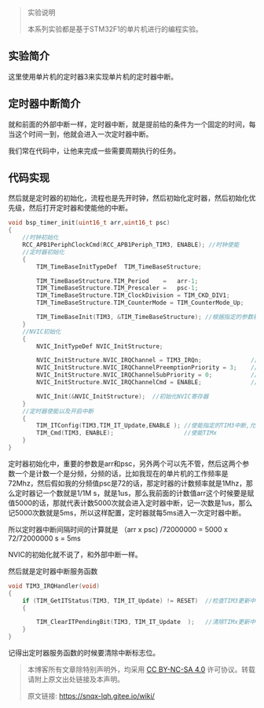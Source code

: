 >实验说明
>
>本系列实验都是基于STM32F1的单片机进行的编程实验。


## 实验简介

这里使用单片机的定时器3来实现单片机的定时器中断。

## 定时器中断简介

就和前面的外部中断一样，定时器中断，就是提前给的条件为一个固定的时间，每当这个时间一到，他就会进入一次定时器中断。

我们常在代码中，让他来完成一些需要周期执行的任务。

## 代码实现

然后就是定时器的初始化，流程也是先开时钟，然后初始化定时器，然后初始化优先级，然后打开定时器和使能他的中断。

```c
void bsp_timer_init(uint16_t arr,uint16_t psc)
{
    //时钟初始化
    RCC_APB1PeriphClockCmd(RCC_APB1Periph_TIM3, ENABLE); //时钟使能
    //定时器初始化
    {
        TIM_TimeBaseInitTypeDef  TIM_TimeBaseStructure;

        TIM_TimeBaseStructure.TIM_Period    =   arr-1;                    //设置自动重装载值    
        TIM_TimeBaseStructure.TIM_Prescaler =   psc-1;                    //设置预分频值
        TIM_TimeBaseStructure.TIM_ClockDivision = TIM_CKD_DIV1;           //设置时钟分割:TDTS = Tck_tim
        TIM_TimeBaseStructure.TIM_CounterMode = TIM_CounterMode_Up;       //TIM向上计数模式

        TIM_TimeBaseInit(TIM3, &TIM_TimeBaseStructure); //根据指定的参数初始化TIMx的时间基数单位
    }
    //NVIC初始化
    {
        NVIC_InitTypeDef NVIC_InitStructure;

        NVIC_InitStructure.NVIC_IRQChannel = TIM3_IRQn;              //TIM3中断
        NVIC_InitStructure.NVIC_IRQChannelPreemptionPriority = 3;    //先占优先级0级
        NVIC_InitStructure.NVIC_IRQChannelSubPriority = 0;           //从优先级3级
        NVIC_InitStructure.NVIC_IRQChannelCmd = ENABLE;              //IRQ通道被使能

        NVIC_Init(&NVIC_InitStructure);  //初始化NVIC寄存器
    }
    //定时器使能以及开启中断
    {
        TIM_ITConfig(TIM3,TIM_IT_Update,ENABLE ); //使能指定的TIM3中断,允许更新中断
        TIM_Cmd(TIM3, ENABLE);                    //使能TIMx    
    }
}
```

定时器初始化中，重要的参数是arr和psc，另外两个可以先不管，然后这两个参数一个是计数一个是分频，分频的话，比如我现在的单片机的工作频率是72Mhz，然后假如我的分频值psc是72的话，那定时器的计数频率就是1Mhz，那么定时器记一个数就是1/1M s，就是1us，那么我前面的计数值arr这个时候要是赋值5000的话，那就代表计数5000次就会进入定时器中断，记一次数是1us，那么记5000次数就是5ms，所以这样配置，定时器就每5ms进入一次定时器中断。

所以定时器中断间隔时间的计算就是 （arr x psc) /72000000 = 5000 x 72/72000000 s = 5ms

NVIC的初始化就不说了，和外部中断一样。

然后就是定时器中断服务函数

```c
void TIM3_IRQHandler(void)   
{
    if (TIM_GetITStatus(TIM3, TIM_IT_Update) != RESET)  //检查TIM3更新中断发生与否
    {

        TIM_ClearITPendingBit(TIM3, TIM_IT_Update  );   //清除TIMx更新中断标志 
    }
}
```

记得出定时器服务函数的时候要清除中断标志位。

>本博客所有文章除特别声明外，均采用 [CC BY-NC-SA 4.0](https://creativecommons.org/licenses/by-nc-sa/4.0/) 许可协议。转载请附上原文出处链接及本声明。
>
>原文链接: https://snqx-lqh.gitee.io/wiki/